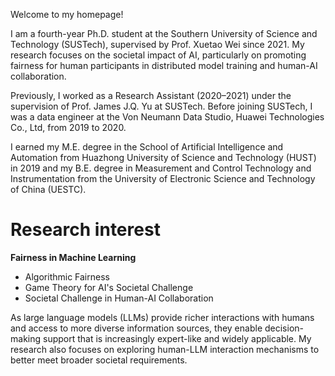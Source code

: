 
Welcome to my homepage!

I am a fourth-year Ph.D. student at the Southern University of Science and Technology (SUSTech), supervised by Prof. Xuetao Wei since 2021. My research focuses on the societal impact of AI, particularly on promoting fairness for human participants in distributed model training and human-AI collaboration.

Previously, I worked as a Research Assistant (2020–2021) under the supervision of Prof. James J.Q. Yu at SUSTech. Before joining SUSTech, I was a data engineer at the Von Neumann Data Studio, Huawei Technologies Co., Ltd, from 2019 to 2020.

I earned my M.E. degree in the School of Artificial Intelligence and Automation from Huazhong University of Science and Technology (HUST) in 2019 and my B.E. degree in Measurement and Control Technology and Instrumentation from the University of Electronic Science and Technology of China (UESTC).

Research interest
======
**Fairness in Machine Learning**
- Algorithmic Fairness
- Game Theory for AI's Societal Challenge
- Societal Challenge in Human-AI Collaboration

As large language models (LLMs) provide richer interactions with humans and access to more diverse information sources, they enable decision-making support that is increasingly expert-like and widely applicable. My research also focuses on exploring human-LLM interaction mechanisms to better meet broader societal requirements.


